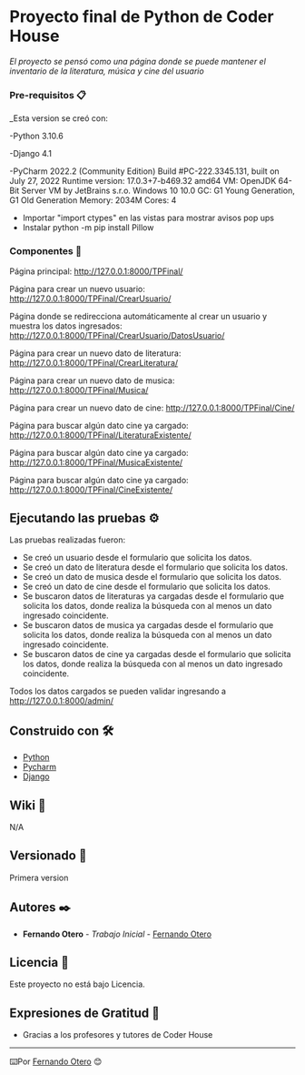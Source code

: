 # Proyecto final de Python de Coder House

_El proyecto se pensó como una página donde se puede mantener el inventario de
la literatura, música y cine del usuario_

### Pre-requisitos 📋

_Esta version se creó con:

-Python 3.10.6

-Django 4.1

-PyCharm 2022.2 (Community Edition)
Build #PC-222.3345.131, built on July 27, 2022
Runtime version: 17.0.3+7-b469.32 amd64
VM: OpenJDK 64-Bit Server VM by JetBrains s.r.o.
Windows 10 10.0
GC: G1 Young Generation, G1 Old Generation
Memory: 2034M
Cores: 4

- Importar "import ctypes" en las vistas para mostrar avisos pop ups
- Instalar python -m pip install Pillow


### Componentes 🔧

Página principal: http://127.0.0.1:8000/TPFinal/

Página para crear un nuevo usuario: http://127.0.0.1:8000/TPFinal/CrearUsuario/

Página donde se redirecciona automáticamente al crear un usuario y muestra los datos ingresados:
http://127.0.0.1:8000/TPFinal/CrearUsuario/DatosUsuario/

Página para crear un nuevo dato de literatura: http://127.0.0.1:8000/TPFinal/CrearLiteratura/

Página para crear un nuevo dato de musica: http://127.0.0.1:8000/TPFinal/Musica/

Página para crear un nuevo dato de cine: http://127.0.0.1:8000/TPFinal/Cine/

Página para buscar algún dato cine ya cargado: http://127.0.0.1:8000/TPFinal/LiteraturaExistente/

Página para buscar algún dato cine ya cargado: http://127.0.0.1:8000/TPFinal/MusicaExistente/

Página para buscar algún dato cine ya cargado: http://127.0.0.1:8000/TPFinal/CineExistente/



## Ejecutando las pruebas ⚙️

Las pruebas realizadas fueron:

- Se creó un usuario desde el formulario que solicita los datos.
- Se creó un dato de literatura desde el formulario que solicita los datos.
- Se creó un dato de musica desde el formulario que solicita los datos.
- Se creó un dato de cine desde el formulario que solicita los datos.
- Se buscaron datos de literaturas ya cargadas desde el formulario que solicita los datos, 
donde realiza la búsqueda con al menos un dato ingresado coincidente.
- Se buscaron datos de musica ya cargadas desde el formulario que solicita los datos, 
donde realiza la búsqueda con al menos un dato ingresado coincidente.
- Se buscaron datos de cine ya cargadas desde el formulario que solicita los datos, 
donde realiza la búsqueda con al menos un dato ingresado coincidente.


Todos los datos cargados se pueden validar ingresando a http://127.0.0.1:8000/admin/

## Construido con 🛠️

* [Python](https://www.python.org/)
* [Pycharm](https://www.jetbrains.com/pycharm/promo/?source=google&medium=cpc&campaign=14127625370&term=pycharm)
* [Django](https://www.djangoproject.com/)


## Wiki 📖

N/A

## Versionado 📌

Primera version

## Autores ✒️

* **Fernando Otero** - *Trabajo Inicial* - [Fernando Otero](https://github.com/fotero80)

## Licencia 📄

Este proyecto no está bajo Licencia.

## Expresiones de Gratitud 🎁

* Gracias a los profesores y tutores de Coder House



---
⌨️Por [Fernando Otero](https://github.com/fotero80) 😊


